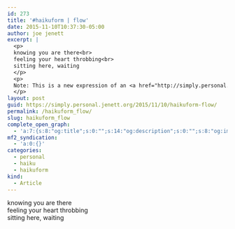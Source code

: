 ```yaml
---
id: 273
title: '#haikuform | flow'
date: 2015-11-10T10:37:30-05:00
author: joe jenett
excerpt: |
  <p>
  knowing you are there<br>
  feeling your heart throbbing<br>
  sitting here, waiting
  </p>
  <p>
  Note: This is a new expression of an <a href="http://simply.personal.jenett.org/isignal/">old thought</a>.
  </p>
layout: post
guid: https://simply.personal.jenett.org/2015/11/10/haikuform-flow/
permalink: /haikuform_flow/
slug: haikuform_flow
complete_open_graph:
  - 'a:7:{s:8:"og:title";s:0:"";s:14:"og:description";s:0:"";s:8:"og:image";s:0:"";s:7:"og:type";s:0:"";s:12:"twitter:card";s:7:"summary";s:19:"twitter:description";s:0:"";s:15:"twitter:creator";s:0:"";}'
mf2_syndication:
  - 'a:0:{}'
categories:
  - personal
  - haiku
  - haikuform
kind:
  - Article
---
```

knowing you are there  
feeling your heart throbbing  
sitting here, waiting